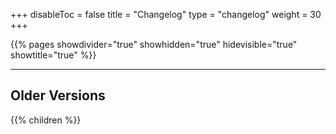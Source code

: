 +++
disableToc = false
title = "Changelog"
type = "changelog"
weight = 30
+++

{{% pages showdivider="true" showhidden="true" hidevisible="true" showtitle="true" %}}

---

## Older Versions

{{% children %}}
